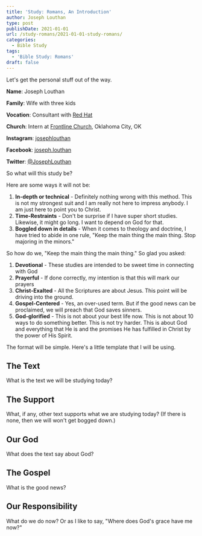 ```yaml
---
title: 'Study: Romans, An Introduction'
author: Joseph Louthan
type: post
publishDate: 2021-01-01
url: /study-romans/2021-01-01-study-romans/
categories:
  - Bible Study
tags:
  - 'Bible Study: Romans'
draft: false
---
```

Let's get the personal stuff out of the way.

**Name**: Joseph Louthan

**Family**: Wife with three kids

**Vocation**: Consultant with [Red Hat](https://redhat.com/)

**Church**: Intern at [Frontline Church](https://frontlinechurch.com), Oklahoma City, OK

**Instagram**: [josephlouthan](https://instagram.com/josephlouthan)

**Facebook**: [joseph.louthan](https://www.facebook.com/joseph.louthan)

**Twitter**: [@JosephLouthan](https://twitter.com/JosephLouthan)

So what will this study be? 

Here are some ways it will not be:

1. **In-depth or technical** - Definitely nothing wrong with this method. This is not my strongest suit and I am really not here to impress anybody. I am just here to point you to Christ.
2. **Time-Restraints** - Don't be surprise if I have super short studies. Likewise, it might go long. I want to depend on God for that.
3. **Boggled down in details** - When it comes to theology and doctrine, I have tried to abide in one rule, "Keep the main thing the main thing. Stop majoring in the minors."

So how do we, "Keep the main thing the main thing." So glad you asked:

1. **Devotional** - These studies are intended to be sweet time in connecting with God
2. **Prayerful** - If done correctly, my intention is that this will mark our prayers
3. **Christ-Exalted** - All the Scriptures are about Jesus. This point will be driving into the ground.
4. **Gospel-Centered** - Yes, an over-used term. But if the good news can be proclaimed, we will preach that God saves sinners.
5. **God-glorified** - This is not about your best life now. This is not about 10 ways to do something better. This is not try harder. This is about God and everything that He is and the promises He has fulfilled in Christ by the power of His Spirit.

The format will be simple. Here's a little template that I will be using.

## The Text
What is the text we will be studying today?

## The Support
What, if any, other text supports what we are studying today? (If there is none, then we will won't get bogged down.)

## Our God
What does the text say about God?

## The Gospel
What is the good news?

## Our Responsibility
What do we do now? Or as I like to say, "Where does God's grace have me now?"

